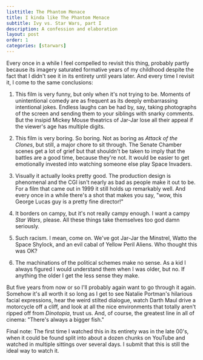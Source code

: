 ```yaml
---
listtitle: The Phantom Menace
title: I kinda like The Phantom Menace
subtitle: Ivy vs. Star Wars, part I
description: A confession and elaboration
layout: post
order: 1
categories: [starwars]
---
```

Every once in a while I feel compelled to revisit this thing, probably partly because its imagery saturated formative years of my childhood despite the fact that I didn't see it in its entirety until years later. And every time I revisit it, I come to the same conclusions:

1. This film is very funny, but only when it's not trying to be. Moments of unintentional comedy are as frequent as its deeply embarrassing intentional jokes. Endless laughs can be had by, say, taking photographs of the screen and sending them to your siblings with snarky comments. But the insipid Mickey Mouse theatrics of Jar-Jar lose all their appeal if the viewer's age has multiple digits.

2. This film is very boring. So boring. Not as boring as _Attack of the Clones_, but still, a major chore to sit through. The Senate Chamber scenes get a lot of grief but that shouldn't be taken to imply that the battles are a good time, because they're not. It would be easier to get emotionally invested into watching someone else play Space Invaders.

3. Visually it actually looks pretty good. The production design is phenomenal and the CGI isn't nearly as bad as people make it out to be. For a film that came out in 1999 it still holds up remarkably well. And every once in a while there's a shot that makes you say, "wow, this George Lucas guy is a pretty fine director!"

4. It borders on campy, but it's not really campy enough. I want a campy _Star Wars_, please. All these things take themselves too god damn seriously.

5. Such racism. I mean, come on. We've got Jar-Jar the Minstrel, Watto the Space Shylock, and an evil cabal of Yellow Peril Aliens. Who thought this was OK?

6. The machinations of the political schemes make no sense. As a kid I always figured I would understand them when I was older, but no. If anything the older I get the less sense they make.

But five years from now or so I'll probably again want to go through it again. Somehow it's all worth it so long as I get to see Natalie Portman's hilarious facial expressions, hear the weird stilted dialogue, watch Darth Maul drive a motorcycle off a cliff, and look at all the nice environments that totally aren't ripped off from _Dinotopia_, trust us. And, of course, the greatest line in all of cinema: "There's always a bigger fish."

Final note: The first time I watched this in its entirety was in the late 00's, when it could be found split into about a dozen chunks on YouTube and watched in multiple sittings over several days. I submit that this is still the ideal way to watch it.